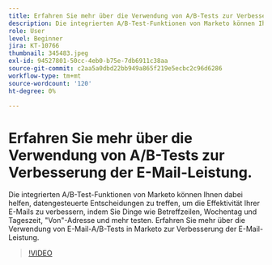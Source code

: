 ```yaml
---
title: Erfahren Sie mehr über die Verwendung von A/B-Tests zur Verbesserung der E-Mail-Leistung.
description: Die integrierten A/B-Test-Funktionen von Marketo können Ihnen dabei helfen, datengesteuerte Entscheidungen zu treffen, um die Effektivität Ihrer E-Mails zu verbessern, indem Sie Dinge wie Betreffzeilen, Wochentag und Tageszeit, "Von"-Adresse und mehr testen. Erfahren Sie mehr über die Verwendung von E-Mail-A/B-Tests in Marketo zur Verbesserung der E-Mail-Leistung.
role: User
level: Beginner
jira: KT-10766
thumbnail: 345483.jpeg
exl-id: 94527801-50cc-4eb0-b75e-7db6911c38aa
source-git-commit: c2aa5a0dbd22bb949a865f219e5ecbc2c96d6286
workflow-type: tm+mt
source-wordcount: '120'
ht-degree: 0%

---
```


# Erfahren Sie mehr über die Verwendung von A/B-Tests zur Verbesserung der E-Mail-Leistung.

Die integrierten A/B-Test-Funktionen von Marketo können Ihnen dabei helfen, datengesteuerte Entscheidungen zu treffen, um die Effektivität Ihrer E-Mails zu verbessern, indem Sie Dinge wie Betreffzeilen, Wochentag und Tageszeit, &quot;Von&quot;-Adresse und mehr testen. Erfahren Sie mehr über die Verwendung von E-Mail-A/B-Tests in Marketo zur Verbesserung der E-Mail-Leistung.

>[!VIDEO](https://video.tv.adobe.com/v/345483/?quality=12&learn=on)
